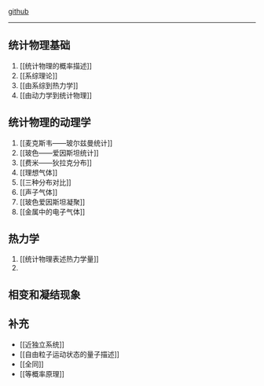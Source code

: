 
[github]( https://github.com/HUSKYzjh/OLIVERIRA/tree/main/%E7%89%A9%E7%90%86%E5%AD%A6/%E6%9C%AC%E7%A7%91%E8%AF%BE%E7%A8%8B/%E7%83%AD%E5%8A%9B%E5%AD%A6%E4%B8%8E%E7%BB%9F%E8%AE%A1%E7%89%A9%E7%90%86 )

-----
## 统计物理基础
1. [[统计物理的概率描述]]
2. [[系综理论]]
3. [[由系综到热力学]]
4. [[由动力学到统计物理]]

## 统计物理的动理学
1. [[麦克斯韦——玻尔兹曼统计]]
2. [[玻色——爱因斯坦统计]]
3. [[费米——狄拉克分布]]
4. [[理想气体]]
5. [[三种分布对比]]
6. [[声子气体]]
7. [[玻色爱因斯坦凝聚]]
8. [[金属中的电子气体]]

## 热力学
1. [[统计物理表述热力学量]]
2. 
## 相变和凝结现象

## 补充
- [[近独立系统]]
- [[自由粒子运动状态的量子描述]]
- [[全同]]
- [[等概率原理]]